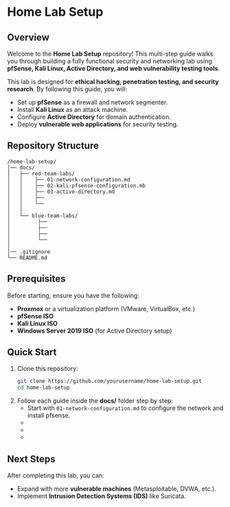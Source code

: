 # Home Lab Setup

## Overview
Welcome to the **Home Lab Setup** repository! This multi-step guide walks you through building a fully functional security and networking lab using **pfSense, Kali Linux, Active Directory, and web vulnerability testing tools**.

This lab is designed for **ethical hacking, penetration testing, and security research**. By following this guide, you will:
- Set up **pfSense** as a firewall and network segmenter.
- Install **Kali Linux** as an attack machine.
- Configure **Active Directory** for domain authentication.
- Deploy **vulnerable web applications** for security testing.

## Repository Structure
```
/home-lab-setup/
│── docs/
│   ├── red-team-labs/
│   │    ├── 01-network-configuration.md
│   │    ├── 02-kali-pfsense-configuration.mb
│   │    ├── 03-active-directory.md
│   │    ├──
│   │    └──
│   │
│   └── blue-team-labs/
│         ├──
│         ├──
│         ├──
│         └──
│   
│── .gitignore
└── README.md
```

## Prerequisites
Before starting, ensure you have the following:
- **Proxmox** or a virtualization platform (VMware, VirtualBox, etc.)
- **pfSense ISO**
- **Kali Linux ISO** 
- **Windows Server 2019 ISO** (for Active Directory setup)

## Quick Start
1. Clone this repository:
   ```sh
   git clone https://github.com/yourusername/home-lab-setup.git
   cd home-lab-setup
   ```
2. Follow each guide inside the **docs/** folder step by step:
   - Start with `01-network-configuration.md` to configure the network and install pfsense.
   - 
   - 
   - 


## Next Steps
After completing this lab, you can:
- Expand with more **vulnerable machines** (Metasploitable, DVWA, etc.).
- Implement **Intrusion Detection Systems (IDS)** like Suricata.

